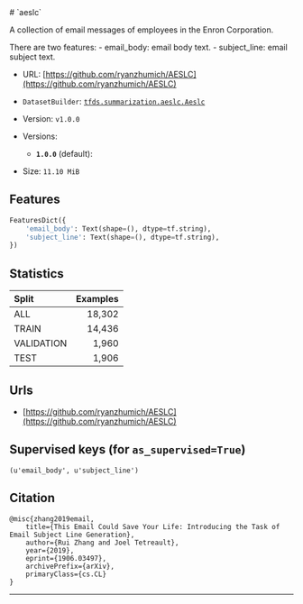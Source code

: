 <div itemscope itemtype="http://schema.org/Dataset">
  <div itemscope itemprop="includedInDataCatalog" itemtype="http://schema.org/DataCatalog">
    <meta itemprop="name" content="TensorFlow Datasets" />
  </div>
  <meta itemprop="name" content="aeslc" />
  <meta itemprop="description" content="&#10;A collection of email messages of employees in the Enron Corporation.&#10;&#10;There are two features:&#10;  - email_body: email body text.&#10;  - subject_line: email subject text.&#10;&#10;&#10;To use this dataset:&#10;&#10;```python&#10;import tensorflow_datasets as tfds&#10;&#10;ds = tfds.load('aeslc', split='train')&#10;for ex in ds.take(4):&#10;  print(ex)&#10;```&#10;&#10;See [the guide](https://www.tensorflow.org/datasets/overview) for more&#10;informations on [tensorflow_datasets](https://www.tensorflow.org/datasets).&#10;&#10;" />
  <meta itemprop="url" content="https://www.tensorflow.org/datasets/catalog/aeslc" />
  <meta itemprop="sameAs" content="https://github.com/ryanzhumich/AESLC" />
  <meta itemprop="citation" content="&#10;@misc{zhang2019email,&#10;    title={This Email Could Save Your Life: Introducing the Task of Email Subject Line Generation},&#10;    author={Rui Zhang and Joel Tetreault},&#10;    year={2019},&#10;    eprint={1906.03497},&#10;    archivePrefix={arXiv},&#10;    primaryClass={cs.CL}&#10;}&#10;" />
</div>
# `aeslc`

A collection of email messages of employees in the Enron Corporation.

There are two features: - email_body: email body text. - subject_line: email
subject text.

*   URL:
    [https://github.com/ryanzhumich/AESLC](https://github.com/ryanzhumich/AESLC)
*   `DatasetBuilder`:
    [`tfds.summarization.aeslc.Aeslc`](https://github.com/tensorflow/datasets/tree/master/tensorflow_datasets/summarization/aeslc.py)
*   Version: `v1.0.0`
*   Versions:

    *   **`1.0.0`** (default):

*   Size: `11.10 MiB`

## Features
```python
FeaturesDict({
    'email_body': Text(shape=(), dtype=tf.string),
    'subject_line': Text(shape=(), dtype=tf.string),
})
```

## Statistics

Split      | Examples
:--------- | -------:
ALL        | 18,302
TRAIN      | 14,436
VALIDATION | 1,960
TEST       | 1,906

## Urls

*   [https://github.com/ryanzhumich/AESLC](https://github.com/ryanzhumich/AESLC)

## Supervised keys (for `as_supervised=True`)
`(u'email_body', u'subject_line')`

## Citation
```
@misc{zhang2019email,
    title={This Email Could Save Your Life: Introducing the Task of Email Subject Line Generation},
    author={Rui Zhang and Joel Tetreault},
    year={2019},
    eprint={1906.03497},
    archivePrefix={arXiv},
    primaryClass={cs.CL}
}
```

--------------------------------------------------------------------------------
